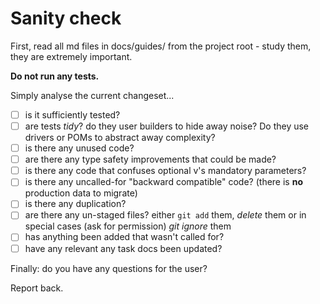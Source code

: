 # Sanity check

First, read all md files in docs/guides/ from the project root - study them, they are extremely important.

**Do not run any tests.**

Simply analyse the current changeset...

- [ ] is it sufficiently tested? 
- [ ] are tests _tidy_?  do they user builders to hide away noise?  Do they use drivers or POMs to abstract away complexity?
- [ ] is there any unused code? 
- [ ] are there any type safety improvements that could be made? 
- [ ] is there any code that confuses optional v's mandatory parameters? 
- [ ] is there any uncalled-for "backward compatible" code? (there is **no** production data to migrate)
- [ ] is there any duplication? 
- [ ] are there any un-staged files? either `git add` them, _delete_ them or in special cases (ask for permission) _git ignore_ them
- [ ] has anything been added that wasn't called for?
- [ ] have any relevant any task docs been updated? 

Finally: do you have any questions for the user?

Report back.